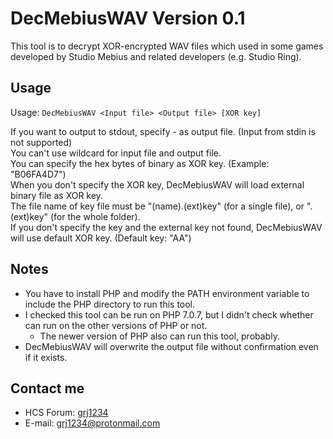 # DecMebiusWAV Version 0.1

This tool is to decrypt XOR-encrypted WAV files which used in some games developed by Studio Mebius and related developers (e.g. Studio Ring).  

## Usage
Usage: `DecMebiusWAV <Input file> <Output file> [XOR key]`  
  
If you want to output to stdout, specify - as output file. (Input from stdin is not supported)  
You can't use wildcard for input file and output file.  
You can specify the hex bytes of binary as XOR key. (Example: "B06FA4D7")  
When you don't specify the XOR key, DecMebiusWAV will load external binary file as XOR key.  
The file name of key file must be "(name).(ext)key" (for a single file), or ".(ext)key" (for the whole folder).  
If you don't specify the key and the external key not found, DecMebiusWAV will use default XOR key. (Default key: "AA")  

## Notes
- You have to install PHP and modify the PATH environment variable to include the PHP directory to run this tool.
- I checked this tool can be run on PHP 7.0.7, but I didn't check whether can run on the other versions of PHP or not.
	- The newer version of PHP also can run this tool, probably.
- DecMebiusWAV will overwrite the output file without confirmation even if it exists.

## Contact me
- HCS Forum: [grj1234](https://hcs64.com/mboard/forum.php?userinfo=3202)
- E-mail: grj1234@protonmail.com
